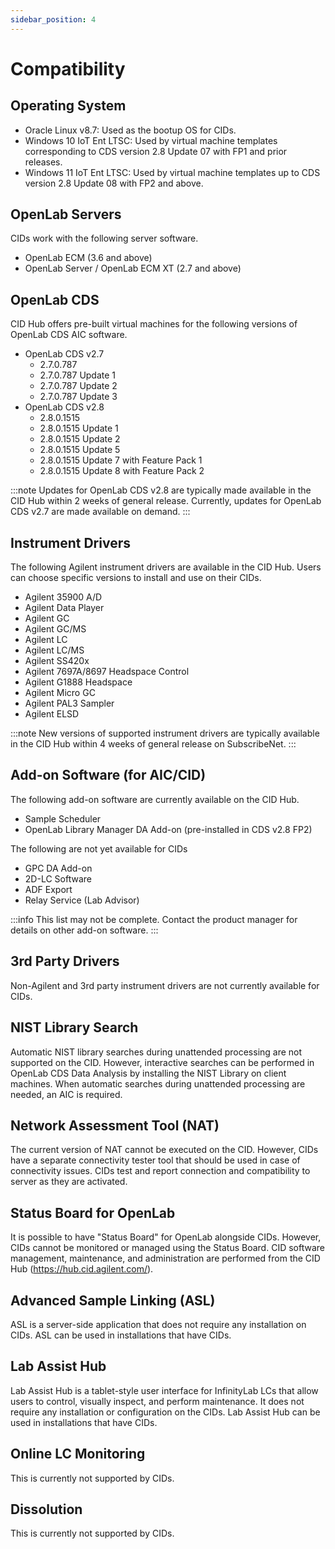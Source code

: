 ```yaml
---
sidebar_position: 4
---
```


# Compatibility

## Operating System
- Oracle Linux v8.7: Used as the bootup OS for CIDs.
- Windows 10 IoT Ent LTSC: Used by virtual machine templates corresponding to CDS version 2.8 Update 07 with FP1 and prior releases.
- Windows 11 IoT Ent LTSC: Used by virtual machine templates up to CDS version 2.8 Update 08 with FP2 and above.

## OpenLab Servers
CIDs work with the following server software.
- OpenLab ECM (3.6 and above)
- OpenLab Server / OpenLab ECM XT (2.7 and above)

## OpenLab CDS
CID Hub offers pre-built virtual machines for the following versions of
OpenLab CDS AIC software.
- OpenLab CDS v2.7
  - 2.7.0.787
  - 2.7.0.787 Update 1
  - 2.7.0.787 Update 2
  - 2.7.0.787 Update 3
- OpenLab CDS v2.8
  - 2.8.0.1515
  - 2.8.0.1515 Update 1
  - 2.8.0.1515 Update 2
  - 2.8.0.1515 Update 5
  - 2.8.0.1515 Update 7 with Feature Pack 1
  - 2.8.0.1515 Update 8 with Feature Pack 2

:::note
Updates for OpenLab CDS v2.8 are typically made available in the CID Hub within 2 weeks of general release. Currently, updates for OpenLab CDS v2.7 are made available on demand.
::: 

## Instrument Drivers
The following Agilent instrument drivers are available in the CID Hub. Users can choose specific versions to install and use on their CIDs.
- Agilent 35900 A/D
- Agilent Data Player
- Agilent GC
- Agilent GC/MS
- Agilent LC
- Agilent LC/MS
- Agilent SS420x
- Agilent 7697A/8697 Headspace Control
- Agilent G1888 Headspace
- Agilent Micro GC
- Agilent PAL3 Sampler
- Agilent ELSD

:::note
New versions of supported instrument drivers are typically available in the CID Hub within 4 weeks of general release on SubscribeNet.
:::

## Add-on Software (for AIC/CID)

The following add-on software are currently available on the CID Hub.
- Sample Scheduler
- OpenLab Library Manager DA Add-on (pre-installed in CDS v2.8 FP2)


The following are not yet available for CIDs
- GPC DA Add-on
- 2D-LC Software
- ADF Export
- Relay Service (Lab Advisor)

:::info
This list may not be complete. Contact the product manager for details on other add-on software.
:::

## 3rd Party Drivers
Non-Agilent and 3rd party instrument drivers are not currently available for CIDs.

## NIST Library Search
Automatic NIST library searches during unattended processing are not supported on the CID. However, interactive searches can be performed in OpenLab CDS Data Analysis by installing the NIST Library on client machines. When automatic searches during unattended processing are needed, an AIC is required.

## Network Assessment Tool (NAT)
The current version of NAT cannot be executed on the CID. However, CIDs have a separate connectivity tester tool that should be used in case of connectivity issues. CIDs test and report connection and compatibility to server as they are activated.

## Status Board for OpenLab
It is possible to have "Status Board" for OpenLab alongside CIDs. However, CIDs cannot be monitored or managed using the Status Board. CID software management, maintenance, and administration are performed from the CID Hub (https://hub.cid.agilent.com/).

## Advanced Sample Linking (ASL)
ASL is a server-side application that does not require any installation on CIDs. ASL can be used in installations that have CIDs.

## Lab Assist Hub
Lab Assist Hub is a tablet-style user interface for InfinityLab LCs that allow users to control, visually inspect, and perform maintenance. It does not require any installation or configuration on the CIDs. Lab Assist Hub can be used in installations that have CIDs.

## Online LC Monitoring
This is currently not supported by CIDs.

## Dissolution
This is currently not supported by CIDs.
